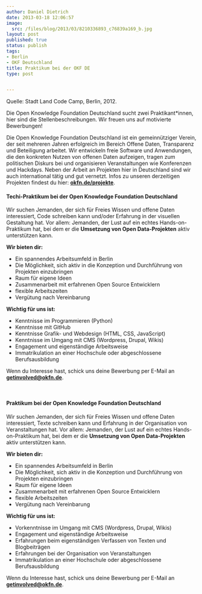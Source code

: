 ```yaml
---
author: Daniel Dietrich
date: 2013-03-18 12:06:57
image:
  src: /files/blog/2013/03/8210336893_c76839a169_b.jpg
layout: post
published: true
status: publish
tags:
- Berlin
- OKF Deutschland
title: Praktikum bei der OKF DE
type: post


---
```


  
Quelle: Stadt Land Code Camp, Berlin, 2012.

Die Open Knowledge Foundation Deutschland sucht zwei Praktikant*innen, hier sind die Stellenbeschreibungen. Wir freuen uns auf motivierte Bewerbungen!

Die Open Knowledge Foundation Deutschland ist ein gemeinnütziger Verein, der seit mehreren Jahren erfolgreich im Bereich Offene Daten, Transparenz und Beteiligung arbeitet. Wir entwickeln freie Software und Anwendungen, die den konkreten Nutzen von offenen Daten aufzeigen, tragen zum politischen Diskurs bei und organisieren Veranstaltungen wie Konferenzen und Hackdays. Neben der Arbeit an Projekten hier in Deutschland sind wir auch international tätig und gut vernetzt. Infos zu unseren derzeitigen Projekten findest du hier: **[okfn.de/projekte](/projekte/)**.

#### Techi-Praktikum bei der Open Knowledge Foundation Deutschland

Wir suchen Jemanden, der sich für Freies Wissen und offene Daten interessiert, Code schreiben kann und/oder Erfahrung in der visuellen Gestaltung hat. Vor allem: Jemanden, der Lust auf ein echtes Hands-on-Praktikum hat, bei dem er die **Umsetzung von Open Data-Projekten** aktiv unterstützen kann.

**Wir bieten dir:**

* Ein spannendes Arbeitsumfeld in Berlin  
* Die Möglichkeit, sich aktiv in die Konzeption und Durchführung von Projekten einzubringen  
* Raum für eigene Ideen  
* Zusammenarbeit mit erfahrenen Open Source Entwicklern  
* flexible Arbeitszeiten  
* Vergütung nach Vereinbarung

**Wichtig für uns ist:**

* Kenntnisse im Programmieren (Python)  
* Kenntnisse mit GitHub  
* Kenntnisse Grafik- und Webdesign (HTML, CSS, JavaScript)  
* Kenntnisse im Umgang mit CMS (Wordpress, Drupal, Wikis)  
* Engagement und eigenständige Arbeitsweise  
* Immatrikulation an einer Hochschule oder abgeschlossene Berufsausbildung

Wenn du Interesse hast, schick uns deine Bewerbung per E-Mail an **[getinvolved@okfn.de](mailto:getinvolved@okfn.de)**.

 

#### Praktikum bei der Open Knowledge Foundation Deutschland

Wir suchen Jemanden, der sich für Freies Wissen und offene Daten interessiert, Texte schreiben kann und Erfahrung in der Organisation von Veranstaltungen hat. Vor allem: Jemanden, der Lust auf ein echtes Hands-on-Praktikum hat, bei dem er die **Umsetzung von Open Data-Projekten** aktiv unterstützen kann.

**Wir bieten dir:**

* Ein spannendes Arbeitsumfeld in Berlin  
* Die Möglichkeit, sich aktiv in die Konzeption und Durchführung von Projekten einzubringen  
* Raum für eigene Ideen  
* Zusammenarbeit mit erfahrenen Open Source Entwicklern  
* flexible Arbeitszeiten  
* Vergütung nach Vereinbarung

**Wichtig für uns ist:**

* Vorkenntnisse im Umgang mit CMS (Wordpress, Drupal, Wikis)  
* Engagement und eigenständige Arbeitsweise  
* Erfahrungen beim eigenständigen Verfassen von Texten und Blogbeiträgen  
* Erfahrungen bei der Organisation von Veranstaltungen  
* Immatrikulation an einer Hochschule oder abgeschlossene Berufsausbildung

Wenn du Interesse hast, schick uns deine Bewerbung per E-Mail an **[getinvolved@okfn.de](mailto:getinvolved@okfn.de)**.

 